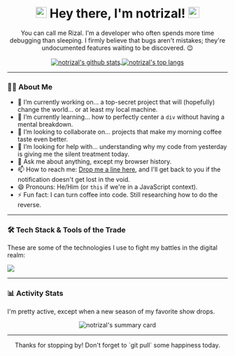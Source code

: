 <h1 align="center">
  <img src="https://media.giphy.com/media/hvRJCLFzcasrR4ia7z/giphy.gif" width="25px">
  Hey there, I'm notrizal!
  <img src="https://media.giphy.com/media/hvRJCLFzcasrR4ia7z/giphy.gif" width="25px">
</h1>

<p align="center">
  You can call me Rizal. I'm a developer who often spends more time debugging than sleeping. I firmly believe that bugs aren't mistakes; they're undocumented features waiting to be discovered. 😉
</p>

<p align="center">
  <a href="https://github.com/anuraghazra/github-readme-stats">
    <img align="center" src="https://github-readme-stats.vercel.app/api?username=notrizal&show_icons=true&locale=en&theme=onedark" alt="notrizal's github stats" />
  </a>
  <a href="https://github.com/anuraghazra/convoychat">
    <img align="center" src="https://github-readme-stats.vercel.app/api/top-langs/?username=notrizal&layout=compact&locale=en&theme=onedark" alt="notrizal's top langs" />
  </a>
</p>

---

### 👨‍💻 About Me

- 🔭 I’m currently working on... a top-secret project that will (hopefully) change the world... or at least my local machine.
- 🌱 I’m currently learning... how to perfectly center a `div` without having a mental breakdown.
- 👯 I’m looking to collaborate on... projects that make my morning coffee taste even better.
- 🤔 I’m looking for help with... understanding why my code from yesterday is giving me the silent treatment today.
- 💬 Ask me about anything, except my browser history.
- 📫 How to reach me: [Drop me a line here](mailto:youremail@example.com), and I'll get back to you if the notification doesn't get lost in the void.
- 😄 Pronouns: He/Him (or `this` if we're in a JavaScript context).
- ⚡ Fun fact: I can turn coffee into code. Still researching how to do the reverse.

---

### 🛠️ Tech Stack & Tools of the Trade

These are some of the technologies I use to fight my battles in the digital realm:

<p align="left">
  <a href="https://skillicons.dev">
    <img src="https://skillicons.dev/icons?i=js,html,css,react,nodejs,express,mysql,git,postman,vscode&perline=5" />
  </a>
</p>

---

### 📊 Activity Stats

I'm pretty active, except when a new season of my favorite show drops.

<p align="center">
  <img src="https://github-profile-summary-cards.vercel.app/api/cards/profile-details?username=notrizal&theme=tokyonight" alt="notrizal's summary card" />
</p>

<hr>

<p align="center">
  Thanks for stopping by! Don't forget to `git pull` some happiness today.
</p>
